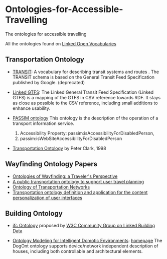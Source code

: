 # Ontologies-for-Accessible-Travelling
The ontologies for accessible travelling

All the ontologies found on [Linked Open Vocabularies](http://lov.okfn.org/dataset/lov)

## Transportation Ontology

- [TRANSIT](http://vocab.org/transit/terms/.html): A vocabulary for describing transit systems and routes . The TRANSIT schema is based on the General Transit Feed Specification published by Google. (deprecated)

- [Linked GTFS](https://github.com/OpenTransport/linked-gtfs): The Linked General Transit Feed Specification (Linked GTFS) is a mapping of the GTFS in CSV reference towards RDF. It stays as close as possible to the CSV reference, including small additions to enhance usability.

- [PASSIM ontology](http://data.lirmm.fr/ontologies/passim) This ontology is the description of the operation of a transport information service.
    1. Accessibility Property: passim:isAccessibilityForDisabledPerson,
    2. passim:isWebSiteAccessibilityForDisabledPerson
    
- [Transportation Ontology](http://www.cs.utexas.edu/users/pclark/kr-web/other/passenger-vehicle/transportation.km) by Peter Clark, 1998

## Wayfinding Ontology Papers

- [Ontologies of Wayfinding: a Traveler's Perspective](http://link.springer.com/article/10.1023%2FA%3A1014563113112)
- [A public transportation ontology to support user travel planning](http://ieeexplore.ieee.org/xpls/abs_all.jsp?arnumber=5507372&tag=1)
- [Ontology of Transportation Networks](http://rewerse.net/deliverables/m18/a1-d4.pdf)
- [Transportation ontology definition and application for the content personalization of user interfaces](http://www.sciencedirect.com/science/article/pii/S0957417412012699)




## Building Ontology

- [ifc Ontology](http://linkedbuildingdata.net/resources/IFC4_ADD1.owl) proposed by [W3C Community Group on Linked Building Data](https://www.w3.org/community/lbd/)

- [Ontology Modeling for Intelligent Domotic Environments](http://elite.polito.it/ontologies/dogont.owl): [homepage](http://www.cad.polito.it/pap/exact/iswc08.html) The DogOnt ontology supports device/network independent description of houses, including both controllable and architectural elements.


